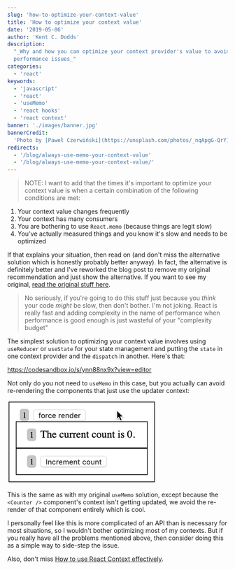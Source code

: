 ```yaml
---
slug: 'how-to-optimize-your-context-value'
title: 'How to optimize your context value'
date: '2019-05-06'
author: 'Kent C. Dodds'
description:
  "_Why and how you can optimize your context provider's value to avoid
  performance issues_"
categories:
  - 'react'
keywords:
  - 'javascript'
  - 'react'
  - 'useMemo'
  - 'react hooks'
  - 'react context'
banner: './images/banner.jpg'
bannerCredit:
  'Photo by [Paweł Czerwiński](https://unsplash.com/photos/_nqApgG-QrY)'
redirects:
  - '/blog/always-use-memo-your-context-value'
  - '/blog/always-use-memo-your-context-value/'
---
```


> NOTE: I want to add that the times it's important to optimize your context
> value is when a certain combination of the following conditions are met:

1. Your context value changes frequently
2. Your context has many consumers
3. You are bothering to use `React.memo` (because things are legit slow)
4. You've actually measured things and you know it's slow and needs to be
   optimized

If that explains your situation, then read on (and don't miss the alternative
solution which is honestly probably better anyway). In fact, the alternative is
definitely better and I've reworked the blog post to remove my original
recommendation and just show the alternative. If you want to see my original,
[read the original stuff here](https://github.com/kentcdodds/kentcdodds.com/blob/319db97260078ea4c263e75166f05e2cea21ccd1/content/blog/how-to-optimize-your-context-value/index.md).

> No seriously, if you're going to do this stuff just because you _think_ your
> code _might_ be slow, then don't bother. I'm not joking. React is really fast
> and adding complexity in the name of performance when performance is good
> enough is just wasteful of your "complexity budget"

The simplest solution to optimizing your context value involves using
`useReducer` or `useState` for your state management and putting the
`state` in one context provider and the `dispatch` in another. Here's that:

https://codesandbox.io/s/ynn88nx9x?view=editor

Not only do you not need to `useMemo` in this case, but you actually can avoid
re-rendering the components that just use the updater context:

![clicking "force render" three times and "Increment count" twice](./images/split-contexts.gif)

This is the same as with my original `useMemo` solution, except because the
`<Counter />` component's context isn't getting updated, we avoid the re-render
of that component entirely which is cool.

I personally feel like this is more complicated of an API than is necessary for
most situations, so I wouldn't bother optimizing most of my contexts. But if you
really have all the problems mentioned above, then consider doing this as a
simple way to side-step the issue.

Also, don't miss
[How to use React Context effectively](/blog/how-to-use-react-context-effectively).
